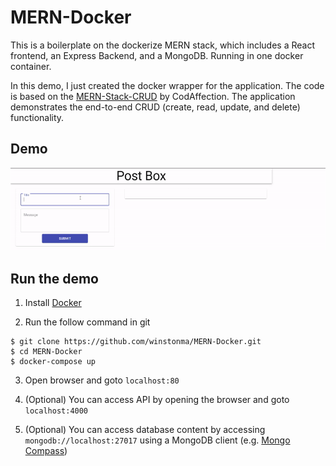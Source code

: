 # MERN-Docker

This is a boilerplate on the dockerize MERN stack, which includes a React frontend, an Express Backend, and a MongoDB. Running in one docker container.

In this demo, I just created the docker wrapper for the application. The code is based on the [MERN-Stack-CRUD](https://github.com/CodAffection/MERN-Stack-CRUD) by CodAffection. The application demonstrates the end-to-end CRUD (create, read, update, and delete) functionality.

## Demo
![Demo](Demo.gif)

## Run the demo

1. Install [Docker](https://docs.docker.com/get-docker/) 

2. Run the follow command in git
```
$ git clone https://github.com/winstonma/MERN-Docker.git
$ cd MERN-Docker
$ docker-compose up
```

3. Open browser and goto `localhost:80`

4. (Optional) You can access API by opening the browser and goto `localhost:4000`

5. (Optional) You can access database content by accessing `mongodb://localhost:27017` using a MongoDB client (e.g. [Mongo Compass](https://www.mongodb.com/products/compass))

